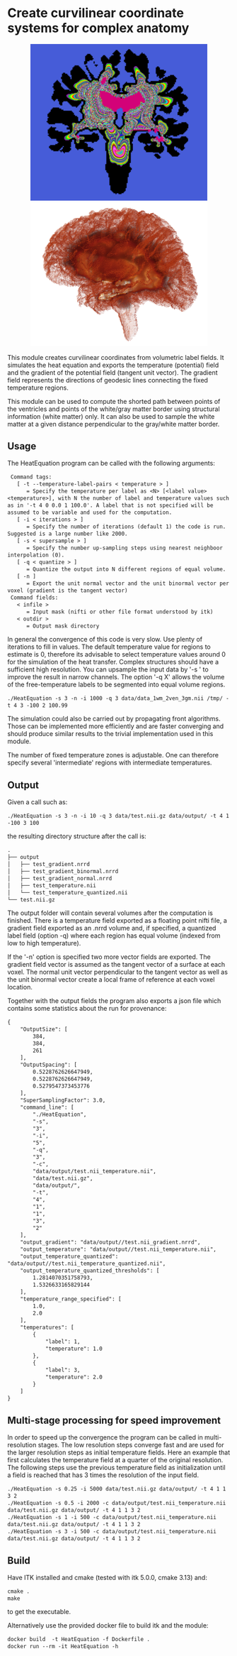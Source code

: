 # Create curvilinear coordinate systems for complex anatomy

<p align="center">
   <img width="400" src="https://github.com/mmiv-center/HeatEquation/blob/master/img/screenshot.png?raw=true">
   <img width="400" src="https://github.com/mmiv-center/HeatEquation/blob/master/img/snapshot_volume.png?raw=true">
</p>

This module creates curvilinear coordinates from volumetric label fields. It simulates the heat equation and exports the temperature (potential) field and the gradient of the potential field (tangent unit vector). The gradient field represents the directions of geodesic lines connecting the fixed temperature regions.

This module can be used to compute the shorted path between points of the ventricles and points of the white/gray matter border using structural information (white matter) only. It can also be used to sample the white matter at a given distance perpendicular to the gray/white matter border.

## Usage

The HeatEquation program can be called with the following arguments: 
```
 Command tags: 
   [ -t --temperature-label-pairs < temperature > ]
      = Specify the temperature per label as <N> [<label value> <temperature>], with N the number of label and temperature values such as in '-t 4 0 0.0 1 100.0'. A label that is not specified will be assumed to be variable and used for the computation.
   [ -i < iterations > ]
      = Specify the number of iterations (default 1) the code is run. Suggested is a large number like 2000.
   [ -s < supersample > ]
      = Specify the number up-sampling steps using nearest neighboor interpolation (0).
   [ -q < quantize > ]
      = Quantize the output into N different regions of equal volume.
   [ -n ]
      = Export the unit normal vector and the unit binormal vector per voxel (gradient is the tangent vector)
 Command fields: 
   < infile > 
      = Input mask (nifti or other file format understood by itk)
   < outdir > 
      = Output mask directory
```

In general the convergence of this code is very slow. Use plenty of iterations to fill in values. The default temperature value for regions to estimate is 0, therefore its advisable to select temperature values around 0 for the simulation of the heat transfer. Complex structures should have a sufficient high resolution. You can upsample the input data by '-s <factor>' to improve the result in narrow channels. The option '-q X' allows the volume of the free-temperature labels to be segmented into equal volume regions.
```
./HeatEquation -s 3 -n -i 1000 -q 3 data/data_1wm_2ven_3gm.nii /tmp/ -t 4 3 -100 2 100.99
```

The simulation could also be carried out by propagating front algorithms. Those can be implemented more efficiently and are faster converging and should produce similar results to the trivial implementation used in this module.

The number of fixed temperature zones is adjustable. One can therefore specify several 'intermediate' regions with intermediate temperatures.

## Output

Given a call such as:
```
./HeatEquation -s 3 -n -i 10 -q 3 data/test.nii.gz data/output/ -t 4 1 -100 3 100
```
the resulting directory structure after the call is:
```
.
├── output
│   ├── test_gradient.nrrd
│   ├── test_gradient_binormal.nrrd
│   ├── test_gradient_normal.nrrd
│   ├── test_temperature.nii
│   └── test_temperature_quantized.nii
└── test.nii.gz
```

The output folder will contain several volumes after the computation is finished. There is a temperature field exported as a floating point nifti file, a gradient field exported as an .nrrd volume and, if specified, a quantized label field (option -q) where each region has equal volume (indexed from low to high temperature).

If the '-n' option is specified two more vector fields are exported. The gradient field vector is assumed as the tangent vector of a surface at each voxel. The normal unit vector perpendicular to the tangent vector as well as the unit binormal vector create a local frame of reference at each voxel location.

Together with the output fields the program also exports a json file which contains some statistics about the run for provenance:
```
{
    "OutputSize": [
        384,
        384,
        261
    ],
    "OutputSpacing": [
        0.5228762626647949,
        0.5228762626647949,
        0.5279547373453776
    ],
    "SuperSamplingFactor": 3.0,
    "command_line": [
        "./HeatEquation",
        "-s",
        "3",
        "-i",
        "5",
        "-q",
        "3",
        "-c",
        "data/output/test.nii_temperature.nii",
        "data/test.nii.gz",
        "data/output/",
        "-t",
        "4",
        "1",
        "1",
        "3",
        "2"
    ],
    "output_gradient": "data/output//test.nii_gradient.nrrd",
    "output_temperature": "data/output//test.nii_temperature.nii",
    "output_temperature_quantized": "data/output//test.nii_temperature_quantized.nii",
    "output_temperature_quantized_thresholds": [
        1.2814070351758793,
        1.5326633165829144
    ],
    "temperature_range_specified": [
        1.0,
        2.0
    ],
    "temperatures": [
        {
            "label": 1,
            "temperature": 1.0
        },
        {
            "label": 3,
            "temperature": 2.0
        }
    ]
}
```

## Multi-stage processing for speed improvement

In order to speed up the convergence the program can be called in multi-resolution stages. The low resolution steps converge fast and are used for the larger resolution steps as initial temperature fields. Here an example that first calculates the temperature field at a quarter of the original resolution. The following steps use the previous temperature field as initialization until a field is reached that has 3 times the resolution of the input field.
```
./HeatEquation -s 0.25 -i 5000 data/test.nii.gz data/output/ -t 4 1 1 3 2
./HeatEquation -s 0.5 -i 2000 -c data/output/test.nii_temperature.nii data/test.nii.gz data/output/ -t 4 1 1 3 2
./HeatEquation -s 1 -i 500 -c data/output/test.nii_temperature.nii data/test.nii.gz data/output/ -t 4 1 1 3 2
./HeatEquation -s 3 -i 500 -c data/output/test.nii_temperature.nii data/test.nii.gz data/output/ -t 4 1 1 3 2
```

## Build

Have ITK installed and cmake (tested with itk 5.0.0, cmake 3.13) and:
```
cmake .
make
```
to get the executable.

Alternatively use the provided docker file to build itk and the module:
```
docker build  -t HeatEquation -f Dockerfile .
docker run --rm -it HeatEquation -h
```
